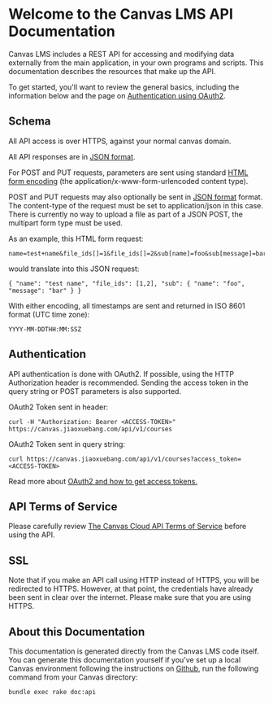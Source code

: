 Welcome to the Canvas LMS API Documentation
===========================================

Canvas LMS includes a REST API for accessing and modifying data
externally from the main application, in your own programs and scripts.
This documentation describes the resources that make up the API.

To get started, you'll want to review the general basics, including the
information below and the page on <a href="oauth.html">Authentication using OAuth2</a>.

Schema
------

All API access is over HTTPS, against your normal canvas domain.

All API responses are in <a href="http://www.json.org/">JSON format</a>.

For POST and PUT requests, parameters are sent using standard
<a href="http://www.w3.org/TR/html4/interact/forms.html#h-17.13.4">HTML form
encoding</a> (the application/x-www-form-urlencoded content type).

POST and PUT requests may also optionally be sent in <a href="http://www.json.org/">JSON format</a> format. The content-type of the request must be set to application/json in this case. There is currently no way to upload a file as part of a JSON POST, the multipart form type must be used.

As an example, this HTML form request:

    name=test+name&file_ids[]=1&file_ids[]=2&sub[name]=foo&sub[message]=bar

would translate into this JSON request:

    { "name": "test name", "file_ids": [1,2], "sub": { "name": "foo", "message": "bar" } }

With either encoding, all timestamps are sent and returned in ISO 8601 format (UTC time zone):

    YYYY-MM-DDTHH:MM:SSZ

Authentication
--------------

API authentication is done with OAuth2. If possible, using the HTTP
Authorization header is recommended. Sending the access token in the
query string or POST parameters is also supported.

OAuth2 Token sent in header:

    curl -H "Authorization: Bearer <ACCESS-TOKEN>" https://canvas.jiaoxuebang.com/api/v1/courses

OAuth2 Token sent in query string:

    curl https://canvas.jiaoxuebang.com/api/v1/courses?access_token=<ACCESS-TOKEN>

Read more about <a href="oauth.html">OAuth2 and how to get access tokens.</a>

API Terms of Service
--------------------

Please carefully review <a href="http://www.jiaoxuebang.com/policies/api-policy">The Canvas Cloud API Terms of Service</a> before using the API.

SSL
---

Note that if you make an API call using HTTP instead of HTTPS, you will
be redirected to HTTPS. However, at that point, the credentials
have already been sent in clear over the internet. Please make
sure that you are using HTTPS.

About this Documentation
------------------------

This documentation is generated directly from the Canvas LMS code
itself. You can generate this documentation yourself if you've set up a
local Canvas environment following the instructions on <a href="https://www.github.com/instructure/canvas-lms/wiki">Github</a>,
run the following command from your Canvas directory:

    bundle exec rake doc:api

